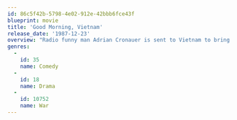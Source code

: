 ```yaml
---
id: 86c5f42b-5798-4e02-912e-42bbb6fce43f
blueprint: movie
title: 'Good Morning, Vietnam'
release_date: '1987-12-23'
overview: "Radio funny man Adrian Cronauer is sent to Vietnam to bring a little comedy back into the lives of the soldiers. After setting up shop, Cronauer delights the G.I.s but shocks his superior officer, Sergeant Major Dickerson, with his irreverent take on the war. While Dickerson attempts to censor Cronauer's broadcasts, Cronauer pursues a relationship with a Vietnamese girl named Trinh, who shows him the horrors of war first-hand."
genres:
  -
    id: 35
    name: Comedy
  -
    id: 18
    name: Drama
  -
    id: 10752
    name: War
---
```

